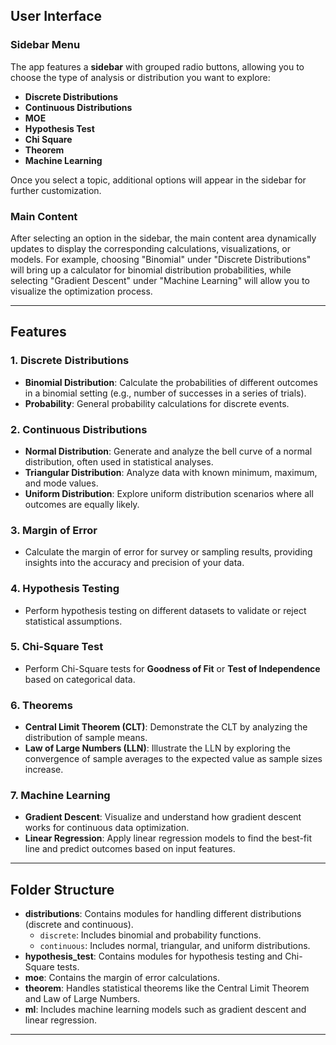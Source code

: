 ## User Interface

### Sidebar Menu

The app features a **sidebar** with grouped radio buttons, allowing you to choose the type of analysis or distribution you want to explore:
- **Discrete Distributions**
- **Continuous Distributions**
- **MOE**
- **Hypothesis Test**
- **Chi Square**
- **Theorem**
- **Machine Learning**

Once you select a topic, additional options will appear in the sidebar for further customization.

### Main Content

After selecting an option in the sidebar, the main content area dynamically updates to display the corresponding calculations, visualizations, or models. For example, choosing "Binomial" under "Discrete Distributions" will bring up a calculator for binomial distribution probabilities, while selecting "Gradient Descent" under "Machine Learning" will allow you to visualize the optimization process.

---

## Features

### 1. **Discrete Distributions**
   - **Binomial Distribution**: Calculate the probabilities of different outcomes in a binomial setting (e.g., number of successes in a series of trials).
   - **Probability**: General probability calculations for discrete events.

### 2. **Continuous Distributions**
   - **Normal Distribution**: Generate and analyze the bell curve of a normal distribution, often used in statistical analyses.
   - **Triangular Distribution**: Analyze data with known minimum, maximum, and mode values.
   - **Uniform Distribution**: Explore uniform distribution scenarios where all outcomes are equally likely.

### 3. **Margin of Error**
   - Calculate the margin of error for survey or sampling results, providing insights into the accuracy and precision of your data.

### 4. **Hypothesis Testing**
   - Perform hypothesis testing on different datasets to validate or reject statistical assumptions.

### 5. **Chi-Square Test**
   - Perform Chi-Square tests for **Goodness of Fit** or **Test of Independence** based on categorical data.

### 6. **Theorems**
   - **Central Limit Theorem (CLT)**: Demonstrate the CLT by analyzing the distribution of sample means.
   - **Law of Large Numbers (LLN)**: Illustrate the LLN by exploring the convergence of sample averages to the expected value as sample sizes increase.

### 7. **Machine Learning**
   - **Gradient Descent**: Visualize and understand how gradient descent works for continuous data optimization.
   - **Linear Regression**: Apply linear regression models to find the best-fit line and predict outcomes based on input features.

---

## Folder Structure

- **distributions**: Contains modules for handling different distributions (discrete and continuous).
  - `discrete`: Includes binomial and probability functions.
  - `continuous`: Includes normal, triangular, and uniform distributions.
- **hypothesis_test**: Contains modules for hypothesis testing and Chi-Square tests.
- **moe**: Contains the margin of error calculations.
- **theorem**: Handles statistical theorems like the Central Limit Theorem and Law of Large Numbers.
- **ml**: Includes machine learning models such as gradient descent and linear regression.

---